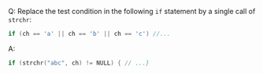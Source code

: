 Q: Replace the test condition in the following `if` statement by a single call
of `strchr`:

```c
if (ch == 'a' || ch == 'b' || ch == 'c') //...
```

A:

```c
if (strchr("abc", ch) != NULL) { // ...}
```
